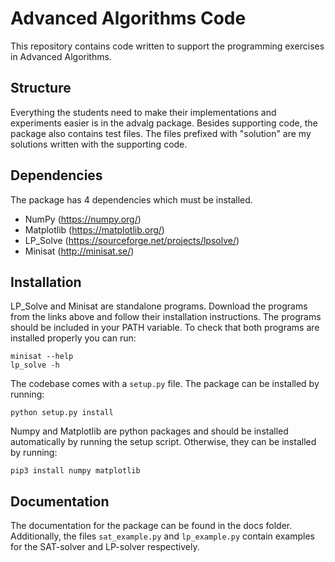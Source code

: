 # Advanced Algorithms Code

This repository contains code written to support the programming exercises in Advanced Algorithms.

## Structure
Everything the students need to make their implementations and experiments easier is in the advalg package. Besides supporting code, the package also contains test files. The files prefixed with "solution" are my solutions written with the supporting code.

## Dependencies

The package has 4 dependencies which must be installed.

- NumPy (https://numpy.org/)
- Matplotlib (https://matplotlib.org/)
- LP_Solve (https://sourceforge.net/projects/lpsolve/)
- Minisat (http://minisat.se/)

## Installation
LP_Solve and Minisat are standalone programs. Download the programs from the links above and follow their installation instructions. The programs should be included in your PATH variable. To check that both programs are installed properly you can run:

`minisat --help`  
`lp_solve -h`

The codebase comes with a `setup.py` file. The package can be installed by running:

`python setup.py install`

Numpy and Matplotlib are python packages and should be installed automatically by running the setup script. Otherwise, they can be installed by running:

`pip3 install numpy matplotlib`

## Documentation
The documentation for the package can be found in the docs folder. Additionally, the files `sat_example.py` and `lp_example.py` contain examples for the SAT-solver and LP-solver respectively.
